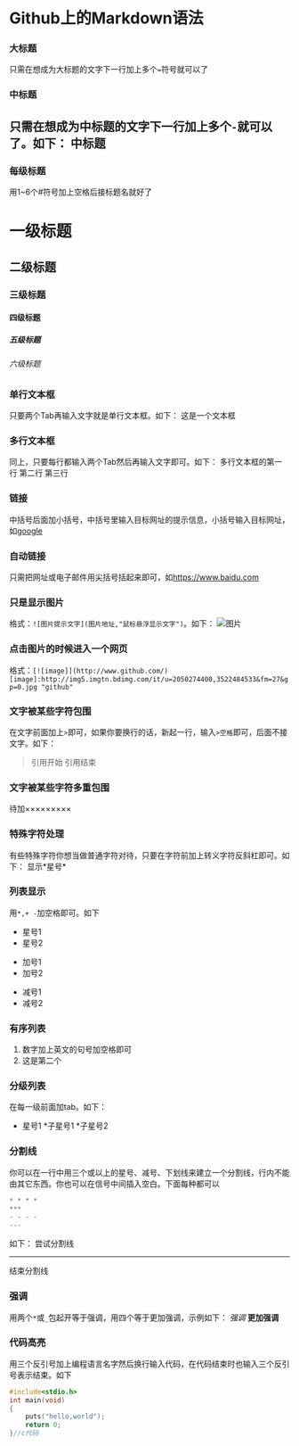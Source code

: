 ﻿Github上的Markdown语法
=========
### 大标题
只需在想成为大标题的文字下一行加上多个`=`符号就可以了
### 中标题
只需在想成为中标题的文字下一行加上多个`-`就可以了。如下：
中标题
---------------------

### 每级标题
用1~6个#符号加上空格后接标题名就好了
# 一级标题
## 二级标题
### 三级标题
#### 四级标题
##### 五级标题
###### 六级标题

### 单行文本框
只要两个Tab再输入文字就是单行文本框。如下：
  这是一个文本框
### 多行文本框
同上，只要每行都输入两个Tab然后再输入文字即可。如下：
  多行文本框的第一行
  第二行
  第三行

### 链接
中括号后面加小括号，中括号里输入目标网址的提示信息，小括号输入目标网址，如[google](https://www.google.com)
### 自动链接
只需把网址或电子邮件用尖括号括起来即可，如<https://www.baidu.com>
### 只是显示图片
格式：`![图片提示文字](图片地址,"鼠标悬浮显示文字")`。如下：
![图片](http://img5.imgtn.bdimg.com/it/u=2050274400,3522484533&fm=27&gp=0.jpg)
### 点击图片的时候进入一个网页
格式：`[![image]](http://www.github.com/)[image]:http://img5.imgtn.bdimg.com/it/u=2050274400,3522484533&fm=27&gp=0.jpg "github"`
### 文字被某些字符包围
在文字前面加上`>`即可，如果你要换行的话，新起一行，输入`>空格`即可，后面不接文字。如下：
> 引用开始
> 引用结束

### 文字被某些字符多重包围
待加×××××××××
### 特殊字符处理
有些特殊字符你想当做普通字符对待，只要在字符前加上转义字符反斜杠即可。如下：
显示\*星号\*
### 列表显示
用`*,+ -`加空格即可。如下
* 星号1
* 星号2
+ 加号1
+ 加号2
- 减号1
- 减号2
### 有序列表
1. 数字加上英文的句号加空格即可
2. 这是第二个
### 分级列表
在每一级前面加tab。如下：
* 星号1
    *子星号1
    *子星号2
### 分割线
你可以在一行中用三个或以上的星号、减号、下划线来建立一个分割线，行内不能由其它东西。你也可以在信号中间插入空白。下面每种都可以
```c
* * * *
***
- - - -
---
```
如下：
尝试分割线
****
结束分割线
### 强调
用两个`*`或`_`包起开等于强调，用四个等于更加强调，示例如下：
*强调*
**更加强调**
### 代码高亮
用三个反引号加上编程语言名字然后换行输入代码，在代码结束时也输入三个反引号表示结束。如下
```c
#include<stdio.h>
int main(void)
{
    puts("hello,world");
    return 0;
}//c代码
```
